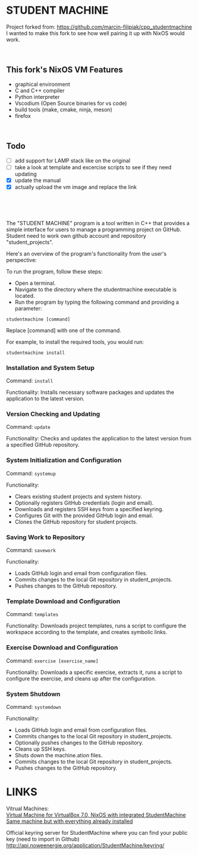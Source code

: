 # STUDENT MACHINE

Project forked from: https://github.com/marcin-filipiak/cpp_studentmachine  
I wanted to make this fork to see how well pairing it up with NixOS would work.  

<br>

## This fork's NixOS VM Features
- graphical environment
- C and C++ compiler
- Python interpreter
- Vscodium (Open Source binaries for vs code) 
- build tools (make, cmake, ninja, meson)
- firefox

<br>

## Todo  

- [ ] add support for LAMP stack like on the original
- [ ] take a look at template and excercise scripts to see if they need updating
- [X] update the manual
- [X] actually upload the vm image and replace the link

<br><br><br>


The "STUDENT MACHINE" program is a tool written in C++ that provides a simple interface for users to manage a programming project on GitHub. Student need to work own github account and repository "student_projects". 

Here's an overview of the program's functionality from the user's perspective:

To run the program, follow these steps:
* Open a terminal.
* Navigate to the directory where the studentmachine executable is located.
* Run the program by typing the following command and providing a parameter:

`studentmachine [command]`

Replace [command] with one of the command.

For example, to install the required tools, you would run:

`studentmachine install`

### Installation and System Setup

Command: `install`

Functionality: Installs necessary software packages and updates the application to the latest version.

### Version Checking and Updating

Command: `update`

Functionality: Checks and updates the application to the latest version from a specified GitHub repository.

### System Initialization and Configuration

Command: `systemup`

Functionality:
- Clears existing student projects and system history.
- Optionally registers GitHub credentials (login and email).
- Downloads and registers SSH keys from a specified keyring.
- Configures Git with the provided GitHub login and email.
- Clones the GitHub repository for student projects.

### Saving Work to Repository

Command: `savework`

Functionality:
- Loads GitHub login and email from configuration files.
- Commits changes to the local Git repository in student_projects.
- Pushes changes to the GitHub repository.

### Template Download and Configuration

Command: `templates`

Functionality: Downloads project templates, runs a script to configure the workspace according to the template, and creates symbolic links.

### Exercise Download and Configuration

Command: `exercise [exercise_name]`

Functionality: Downloads a specific exercise, extracts it, runs a script to configure the exercise, and cleans up after the configuration.

### System Shutdown

Command: `systemdown`

Functionality:
- Loads GitHub login and email from configuration files.
- Commits changes to the local Git repository in student_projects.
- Optionally pushes changes to the GitHub repository.
- Cleans up SSH keys.
- Shuts down the machine.ation files.
- Commits changes to the local Git repository in student_projects.
- Pushes changes to the GitHub repository.

# LINKS

Vitrual Machines:  
[Virtual Machine for VirtualBox 7.0, NixOS with integrated StudentMachine](https://drive.google.com/file/d/1MBZKLquyEwGBDc3X8rH0Rz7RXSJf2DuV/view?usp=sharing)  
[Same machine but with everything already installed](https://drive.google.com/file/d/1C6xTgLLwlpovgp8L-5Gu9N1_UdRu3I16/view?usp=sharing)

Official keyring server for StudentMachine where you can find your public key (need to import in Github)
http://api.noweenergie.org/application/StudentMachine/keyring/

